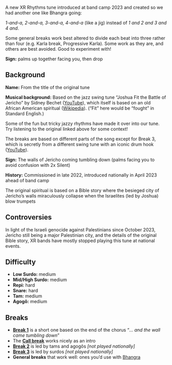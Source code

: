 A new XR Rhythms tune introduced at band camp 2023 and created so we had another one like Bhangra going:

*1-and-a, 2-and-a, 3-and-a, 4-and-a* (like a jig) instead of *1 and 2 and 3 and 4 and*.

Some general breaks work best altered to divide each beat into three rather than four (e.g. Karla break, Progressive Karla).
Some work as they are, and others are best avoided. Good to experiment with!

**Sign:** palms up together facing you, then drop

## Background

**Name:** From the title of the original tune

**Musical background:** Based on the jazz swing tune “Joshua Fit the Battle of Jericho” by Sidney Bechet ([YouTube](https://www.youtube.com/watch?v=b2l8uW3CrGQ)), which itself is based on an old African American spiritual ([Wikipedia](https://en.wikipedia.org/wiki/Joshua_Fit_the_Battle_of_Jericho)). (“Fit” here would be “fought” in Standard English.)

Some of the fun but tricky jazzy rhythms have made it over into our tune. Try listening to the original linked above for some context!

The breaks are based on different parts of the song except for Break 3, which is secretly from a different swing tune with an iconic drum hook ([YouTube](https://www.youtube.com/watch?v=j9J5Zt2Obko)).

**Sign:** The walls of Jericho coming tumbling down (palms facing you to avoid confusion with 2x Silent)

**History:** Commissioned in late 2022, introduced nationally in April 2023 ahead of band camp

The original spiritual is based on a Bible story where the besieged city of Jericho’s walls miraculously collapse when the Israelites (led by Joshua) blow trumpets

## Controversies

In light of the Israeli genocide against Palestinians since October 2023, Jericho still being a major Palestinian city, and the details of the original Bible story, XR bands have mostly stopped playing this tune at national events.

## Difficulty

* **Low Surdo:** medium
* **Mid/High Surdo:** medium
* **Repi:** hard
* **Snare:** hard
* **Tam:** medium
* **Agogô:** medium

## Breaks

* [**Break 1**](/#/listen/Jericho/Break%201) is a short one based on the end of the chorus “*... and the wall came tumbling down*”
* The [**Call break**](/#/listen/Jericho/Call%20Break) works nicely as an intro
* [**Break 2**](/#/listen/Jericho/Break%202) is led by tams and agogôs *\[not played nationally\]*
* [**Break 3**](/#/listen/Jericho/Break%203) is led by surdos *\[not played nationally\]*
* **General breaks** that work well: ones you’d use with [Bhangra](/#/listen/Bhangra)
